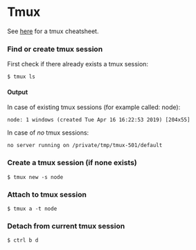 # Tmux

See [here](https://tmuxcheatsheet.com/) for a tmux cheatsheet.

### Find or create tmux session

First check if there already exists a tmux session:

```shell
$ tmux ls
```

#### Output

In case of existing tmux sessions (for example called: node):

```shell
node: 1 windows (created Tue Apr 16 16:22:53 2019) [204x55]
```

In case of *no* tmux sessions:

```shell
no server running on /private/tmp/tmux-501/default
```

### Create a tmux session (if none exists)

```shell
$ tmux new -s node
```

### Attach to tmux session

```shell
$ tmux a -t node
```

### Detach from current tmux session

```shell
$ ctrl b d
```